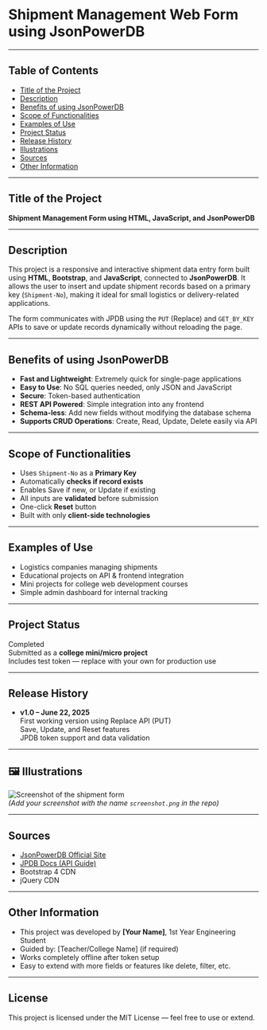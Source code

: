 #  Shipment Management Web Form using JsonPowerDB

---

##  Table of Contents

- [Title of the Project](#-title-of-the-project)
- [Description](#-description)
- [Benefits of using JsonPowerDB](#-benefits-of-using-jsonpowerdb)
- [Scope of Functionalities](#-scope-of-functionalities)
- [Examples of Use](#-examples-of-use)
- [Project Status](#-project-status)
- [Release History](#-release-history)
- [Illustrations](#-illustrations)
- [Sources](#-sources)
- [Other Information](#-other-information)

---

##  Title of the Project

**Shipment Management Form using HTML, JavaScript, and JsonPowerDB**

---

##  Description

This project is a responsive and interactive shipment data entry form built using **HTML**, **Bootstrap**, and **JavaScript**, connected to **JsonPowerDB**. It allows the user to insert and update shipment records based on a primary key (`Shipment-No`), making it ideal for small logistics or delivery-related applications.

The form communicates with JPDB using the `PUT` (Replace) and `GET_BY_KEY` APIs to save or update records dynamically without reloading the page.

---

##  Benefits of using JsonPowerDB

-  **Fast and Lightweight**: Extremely quick for single-page applications
-  **Easy to Use**: No SQL queries needed, only JSON and JavaScript
-  **Secure**: Token-based authentication
-  **REST API Powered**: Simple integration into any frontend
-  **Schema-less**: Add new fields without modifying the database schema
-  **Supports CRUD Operations**: Create, Read, Update, Delete easily via API

---

##  Scope of Functionalities

- Uses `Shipment-No` as a **Primary Key**
- Automatically **checks if record exists**
- Enables Save if new, or Update if existing
- All inputs are **validated** before submission
- One-click **Reset** button
- Built with only **client-side technologies**

---

##  Examples of Use

- Logistics companies managing shipments
- Educational projects on API & frontend integration
- Mini projects for college web development courses
- Simple admin dashboard for internal tracking

---

##  Project Status

 Completed  
 Submitted as a **college mini/micro project**  
 Includes test token — replace with your own for production use

---

##  Release History

- **v1.0 – June 22, 2025**  
   First working version using Replace API (PUT)  
   Save, Update, and Reset features  
   JPDB token support and data validation  

---

## 🖼 Illustrations

![Screenshot of the shipment form](screenshot.png)  
*(Add your screenshot with the name `screenshot.png` in the repo)*

---

##  Sources
- [JsonPowerDB Official Site](https://login2explore.com/jpdb)
- [JPDB Docs (API Guide)](https://login2explore.com/jpdb/docs.html)
- Bootstrap 4 CDN  
- jQuery CDN

---

##  Other Information

- This project was developed by **[Your Name]**, 1st Year Engineering Student
- Guided by: [Teacher/College Name] (if required)
- Works completely offline after token setup
- Easy to extend with more fields or features like delete, filter, etc.

---

##  License

This project is licensed under the MIT License — feel free to use or extend.

